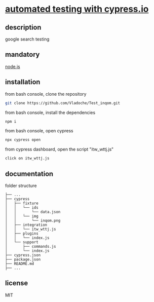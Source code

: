 # [automated testing with cypress.io](https://www.cypress.io)

## description

google search testing

## mandatory

[node.js](https://nodejs.org/en/)

## installation

from bash console, clone the repository

```bash
git clone https://github.com/Vladoche/Test_inqom.git
```

from bash console, install the dependencies

```bash
npm i
```

from bash console, open cypress

```bash
npx cypress open
```

from cypress dashboard, open the script "itw_wttj.js"

```bash
click on itw_wttj.js
```

## documentation

folder structure

    ├── ...
    ├── cypress
    │   ├── fixture
    │   │   └── ids
    │   │       └── data.json
    │   │   └── img
    │   │       └── inqom.png
    │   ├── integration
    │   │   └── itw_wttj.js
    │   ├── plugins
    │   │   └── index.js
    │   └── support
    │       ├── commands.js
    │       └── index.js
    ├── cypress.json
    ├── package.json
    ├── README.md
    ├── ...

## license

MIT
